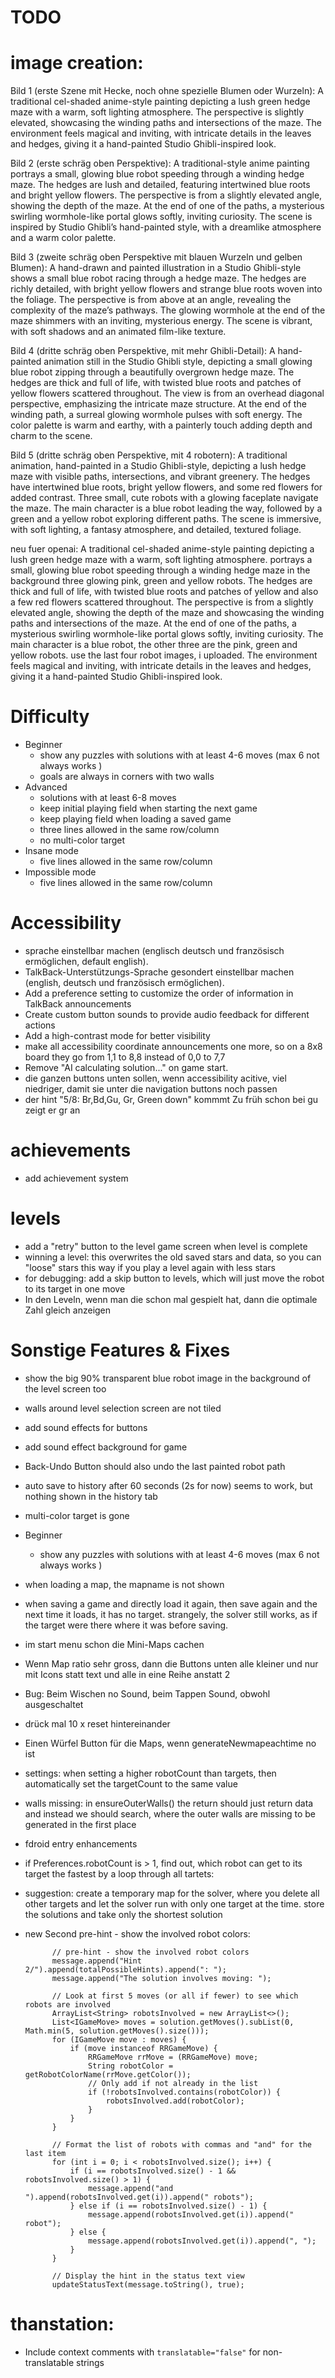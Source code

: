 # TODO



# image creation:

Bild 1 (erste Szene mit Hecke, noch ohne spezielle Blumen oder Wurzeln):
A traditional cel-shaded anime-style painting depicting a lush green hedge maze with a warm, soft lighting atmosphere. The perspective is slightly elevated, showcasing the winding paths and intersections of the maze. The environment feels magical and inviting, with intricate details in the leaves and hedges, giving it a hand-painted Studio Ghibli-inspired look.

Bild 2 (erste schräg oben Perspektive):
A traditional-style anime painting portrays a small, glowing blue robot speeding through a winding hedge maze. The hedges are lush and detailed, featuring intertwined blue roots and bright yellow flowers. The perspective is from a slightly elevated angle, showing the depth of the maze. At the end of one of the paths, a mysterious swirling wormhole-like portal glows softly, inviting curiosity. The scene is inspired by Studio Ghibli’s hand-painted style, with a dreamlike atmosphere and a warm color palette.

Bild 3 (zweite schräg oben Perspektive mit blauen Wurzeln und gelben Blumen):
A hand-drawn and painted illustration in a Studio Ghibli-style shows a small blue robot racing through a hedge maze. The hedges are richly detailed, with bright yellow flowers and strange blue roots woven into the foliage. The perspective is from above at an angle, revealing the complexity of the maze’s pathways. The glowing wormhole at the end of the maze shimmers with an inviting, mysterious energy. The scene is vibrant, with soft shadows and an animated film-like texture.

Bild 4 (dritte schräg oben Perspektive, mit mehr Ghibli-Detail):
A hand-painted animation still in the Studio Ghibli style, depicting a small glowing blue robot zipping through a beautifully overgrown hedge maze. The hedges are thick and full of life, with twisted blue roots and patches of yellow flowers scattered throughout. The view is from an overhead diagonal perspective, emphasizing the intricate maze structure. At the end of the winding path, a surreal glowing wormhole pulses with soft energy. The color palette is warm and earthy, with a painterly touch adding depth and charm to the scene.

Bild 5 (dritte schräg oben Perspektive, mit 4 robotern):
A traditional animation, hand-painted in a Studio Ghibli-style, depicting a lush hedge maze with visible paths, intersections, and vibrant greenery. The hedges have intertwined blue roots, bright yellow flowers, and some red flowers for added contrast. Three small, cute robots with a glowing faceplate navigate the maze. The main character is a blue robot leading the way, followed by a green and a yellow robot exploring different paths. The scene is immersive, with soft lighting, a fantasy atmosphere, and detailed, textured foliage.

neu fuer openai:
A traditional cel-shaded anime-style painting depicting a lush green hedge maze with a warm, soft lighting atmosphere. portrays a small, glowing blue robot speeding through a winding hedge maze in the background three glowing pink, green and yellow robots. The hedges are thick and full of life, with twisted blue roots and patches of yellow and also a few red flowers scattered throughout. The perspective is from a slightly elevated angle, showing the depth of the maze and showcasing the winding paths and intersections of the maze. At the end of one of the paths, a mysterious swirling wormhole-like portal glows softly, inviting curiosity. The main character is a blue robot, the other three are the pink, green and yellow robots. use the last four robot images, i uploaded. The environment feels magical and inviting, with intricate details in the leaves and hedges, giving it a hand-painted Studio Ghibli-inspired look.

# Difficulty
- Beginner
  - show any puzzles with solutions with at least 4-6 moves (max 6 not always works )
  - goals are always in corners with two walls
- Advanced
  - solutions with at least 6-8 moves
  - keep initial playing field when starting the next game
  - keep playing field when loading a saved game
  - three lines allowed in the same row/column
  - no multi-color target
- Insane mode
  - five lines allowed in the same row/column
- Impossible mode
  - five lines allowed in the same row/column


# Accessibility
- sprache einstellbar machen (englisch deutsch und französisch ermöglichen, default english).  
- TalkBack-Unterstützungs-Sprache gesondert einstellbar machen (english, deutsch und französisch ermöglichen).  
- Add a preference setting to customize the order of information in TalkBack announcements
- Create custom button sounds to provide audio feedback for different actions
- Add a high-contrast mode for better visibility
- make all accessibility coordinate announcements one more, so on a 8x8 board they go from 1,1 to 8,8 instead of 0,0 to 7,7
- Remove "AI calculating solution..." on game start.
- die ganzen buttons unten sollen, wenn accessibility acitive, viel niedriger, damit sie unter die navigation buttons noch passen
- der hint "5/8: Br,Bd,Gu, Gr, Green down" kommmt Zu früh schon bei gu zeigt er gr an

# achievements
- add achievement system

# levels 
- add a "retry" button to the level game screen when level is complete
- winning a level: this overwrites the old saved stars and data, so you can "loose" stars this way if you play a level again with less stars
- for debugging: add a skip button to levels, which will just move the robot to its target in one move
- In den Leveln, wenn man die schon mal gespielt hat, dann die optimale Zahl gleich anzeigen

# Sonstige Features & Fixes
- show the big 90% transparent blue robot image in the background of the level screen too
- walls around level selection screen are not tiled 
- add sound effects for buttons
- add sound effect background for game
- Back-Undo Button should also undo the last painted robot path 

- auto save to history after 60 seconds (2s for now) seems to work, but nothing shown in the history tab

- multi-color target is gone

- Beginner
  - show any puzzles with solutions with at least 4-6 moves (max 6 not always works )

- when loading a map, the mapname is not shown
- when saving a game and directly load it again, then save again and the next time it loads, it has no target. strangely, the solver still works, as if the target were there where it was before saving.


- im start menu schon die Mini-Maps cachen

- Wenn Map ratio sehr gross, dann die Buttons unten alle kleiner und nur mit Icons statt text und alle in eine Reihe anstatt 2

- Bug: Beim Wischen no Sound, beim Tappen Sound, obwohl ausgeschaltet

- drück mal 10 x reset hintereinander

- Einen Würfel Button für die Maps, wenn generateNewmapeachtime no ist

- settings: when setting a higher robotCount than targets, then automatically set the targetCount to the same value

- walls missing: in ensureOuterWalls() the return should just return data and instead we should search, where the outer walls are missing to be generated in the first place

- fdroid entry enhancements

- if Preferences.robotCount is > 1, find out, which robot can get to its target the fastest by a loop through all tartets:
 - suggestion: create a temporary map for the solver, where you delete all other targets and let the solver run with only one target at the time. store the solutions and take only the shortest solution

- new Second pre-hint - show the involved robot colors:

            // pre-hint - show the involved robot colors
            message.append("Hint 2/").append(totalPossibleHints).append(": ");
            message.append("The solution involves moving: ");
            
            // Look at first 5 moves (or all if fewer) to see which robots are involved
            ArrayList<String> robotsInvolved = new ArrayList<>();
            List<IGameMove> moves = solution.getMoves().subList(0, Math.min(5, solution.getMoves().size()));
            for (IGameMove move : moves) {
                if (move instanceof RRGameMove) {
                    RRGameMove rrMove = (RRGameMove) move;
                    String robotColor = getRobotColorName(rrMove.getColor());
                    // Only add if not already in the list
                    if (!robotsInvolved.contains(robotColor)) {
                        robotsInvolved.add(robotColor);
                    }
                }
            }
            
            // Format the list of robots with commas and "and" for the last item
            for (int i = 0; i < robotsInvolved.size(); i++) {
                if (i == robotsInvolved.size() - 1 && robotsInvolved.size() > 1) {
                    message.append("and ").append(robotsInvolved.get(i)).append(" robots");
                } else if (i == robotsInvolved.size() - 1) {
                    message.append(robotsInvolved.get(i)).append(" robot");
                } else {
                    message.append(robotsInvolved.get(i)).append(", ");
                }
            }
            
            // Display the hint in the status text view
            updateStatusText(message.toString(), true);


# thanstation:
- Include context comments with `translatable="false"` for non-translatable strings